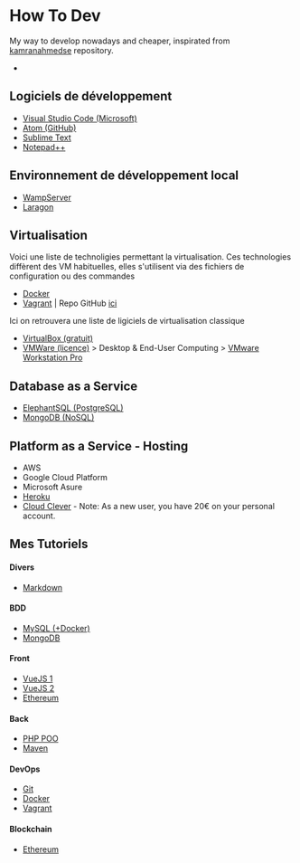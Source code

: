 # How To Dev

My way to develop nowadays and cheaper, inspirated from [kamranahmedse](https://github.com/kamranahmedse/developer-roadmap "developer-roadmap") repository.
- []( "")

## Logiciels de développement

- [Visual Studio Code (Microsoft)](https://code.visualstudio.com/ "Visual Studio Code")
- [Atom (GitHub)](https://atom.io/ "Atom")
- [Sublime Text](https://www.sublimetext.com/ "Sublime Text")
- [Notepad++](https://notepad-plus-plus.org/ "Notepad++")

## Environnement de développement local

- [WampServer](http://www.wampserver.com/ "WampServer")
- [Laragon](https://laragon.org/ "Laragon")

## Virtualisation

Voici une liste de technoligies permettant la virtualisation. Ces technologies diffèrent des VM habituelles, elles s'utilisent via des fichiers de configuration ou des commandes  
- [Docker](https://www.docker.com/products/docker-desktop "Docker")
- [Vagrant](https://www.vagrantup.com/downloads.html "Vagrant") | Repo GitHub [ici](https://github.com/hashicorp/vagrant)

Ici on retrouvera une liste de ligiciels de virtualisation classique
- [VirtualBox (gratuit)](https://www.virtualbox.org/ "VirtualBox")
- [VMWare (licence)](https://my.vmware.com/en/web/vmware/downloads "VMWare") > Desktop & End-User Computing > [VMware Workstation Pro](https://my.vmware.com/en/web/vmware/info/slug/desktop_end_user_computing/vmware_workstation_pro/15_0 "VMware Workstation Pro")

## Database as a Service

- [ElephantSQL (PostgreSQL)](https://www.elephantsql.com/ "ElephantSQL")
- [MongoDB (NoSQL)](https://www.mongodb.com/cloud "MongoDB")

## Platform as a Service - Hosting

- AWS
- Google Cloud Platform
- Microsoft Asure
- [Heroku](https://www.heroku.com/ "Heroku")
- [Cloud Clever](https://www.clever-cloud.com/ "Cloud Clever") - Note: As a new user, you have 20€ on your personal account.

## Mes Tutoriels

#### Divers
- [Markdown](https://github.com/MushuLeDragon/markdown-tuto "Markdown")


#### BDD
- [MySQL (+Docker)](https://github.com/MushuLeDragon/mysql-tuto "MySQL")
- [MongoDB](https://github.com/MushuLeDragon/mongodb-tuto "MongoDB")

#### Front
- [VueJS 1](https://github.com/MushuLeDragon/vuejs-tutoo "VueJS")
- [VueJS 2](https://github.com/MushuLeDragon/vuejs-tuto "VueJS")
- [Ethereum](https://github.com/MushuLeDragon/ethereum-tuto "Ethereum")

#### Back
- [PHP POO](https://github.com/MushuLeDragon/php-poo-tuto "PHP POO")
- [Maven](https://github.com/MushuLeDragon/maven-tuto "Maven")

#### DevOps
- [Git](https://github.com/MushuLeDragon/git-tuto "Git")
- [Docker](https://github.com/MushuLeDragon/docker-tuto "Docker")
- [Vagrant](https://github.com/MushuLeDragon/vagrant-tuto "Vagrant")

#### Blockchain
- [Ethereum](https://github.com/MushuLeDragon/ethereum-tuto "Ethereum")

